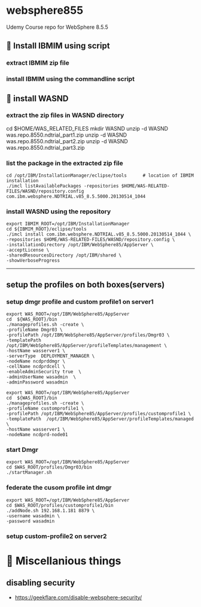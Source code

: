# websphere855
Udemy Course repo for WebSphere 8.5.5

## :link: Install IBMIM using script 
### extract IBMIM zip file 

### install IBMIM using the commandline script 

##  :link: install WASND
### extract the zip files in WASND directory 
cd $HOME/WAS_RELATED_FILES
mkdir WASND 
unzip -d WASND was.repo.8550.ndtrial_part1.zip
unzip -d WASND was.repo.8550.ndtrial_part2.zip
unzip -d WASND was.repo.8550.ndtrial_part3.zip

### list the package in the extracted zip file 
```
cd /opt/IBM/InstallationManager/eclipse/tools      # location of IBMIM installation 
./imcl listAvailablePackages -repositories $HOME/WAS-RELATED-FILES/WASND/repository.config
com.ibm.websphere.NDTRIAL.v85_8.5.5000.20130514_1044

```

### install WASND using the repository 
```
export IBMIM_ROOT=/opt/IBM/InstallationManager
cd ${IBMIM_ROOT}/eclipse/tools
./imcl install com.ibm.websphere.NDTRIAL.v85_8.5.5000.20130514_1044 \
-repositories $HOME/WAS-RELATED-FILES/WASND/repository.config \
-installationDirectory /opt/IBM/WebSphere85/AppServer \
-acceptLicense \
-sharedResourcesDirectory /opt/IBM/shared \
-showVerboseProgress
```
---
## setup the profiles on both boxes(servers)
### setup dmgr profile and custom profile1 on server1
```
export WAS_ROOT=/opt/IBM/WebSphere85/AppServer
cd  ${WAS_ROOT}/bin
./manageprofiles.sh -create \
-profileName Dmgr03 \
-profilePath /opt/IBM/WebSphere85/AppServer/profiles/Dmgr03 \
-templatePath  /opt/IBM/WebSphere85/AppServer/profileTemplates/management \
-hostName wasserver1 \
-serverType  DEPLOYMENT_MANAGER \
-nodeName ncdprddmgr \
-cellName ncdprdcell \
-enableAdminSecurity true  \
-adminUserName wasadmin  \
-adminPassword wasadmin
```

```
export WAS_ROOT=/opt/IBM/WebSphere85/AppServer
cd  ${WAS_ROOT}/bin
./manageprofiles.sh -create \
-profileName customprofile1 \
-profilePath /opt/IBM/WebSphere85/AppServer/profiles/customprofile1 \
-templatePath  /opt/IBM/WebSphere85/AppServer/profileTemplates/managed \
-hostName wasserver1 \
-nodeName ncdprd-node01
```
### start Dmgr
```
export WAS_ROOT=/opt/IBM/WebSphere85/AppServer
cd $WAS_ROOT/profiles/Dmgr03/bin
./startManager.sh
```
### federate the cusom profile int dmgr 
```
export WAS_ROOT=/opt/IBM/WebSphere85/AppServer
cd $WAS_ROOT/profiles/customprofile1/bin
./addNode.sh 192.168.1.181 8879 \
-username wasadmin \
-password wasadmin

```

### setup custom-profile2 on server2


#  :link: Miscellanious things 
## disabling security 
* https://geekflare.com/disable-websphere-security/